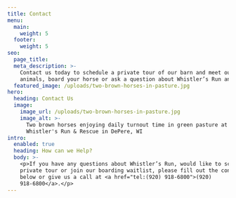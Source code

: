 ```yaml
---
title: Contact
menu:
  main:
    weight: 5
  footer:
    weight: 5
seo:
  page_title:
  meta_description: >-
    Contact us today to schedule a private tour of our barn and meet our
    animals, board your horse or ask a question about Whistler’s Run and Rescue.
  featured_image: /uploads/two-brown-horses-in-pasture.jpg
hero:
  heading: Contact Us
  image:
    image_url: /uploads/two-brown-horses-in-pasture.jpg
    image_alt: >-
      Two brown horses enjoying daily turnout time in green pasture at
      Whistler's Run & Rescue in DePere, WI
intro:
  enabled: true
  heading: How can we Help?
  body: >-
    <p>If you have any questions about Whistler’s Run, would like to schedule a
    private tour or join our boarding waitlist, please fill out the contact form
    below or give us a call at <a href="tel:(920) 918-6800">(920)
    918-6800</a>.</p>
---
```

